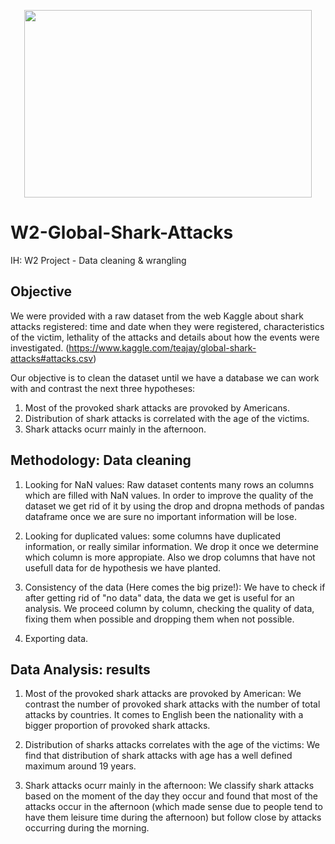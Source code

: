 
<p align="center">
  <img width="460" height="300" src="https://i.pinimg.com/236x/9c/d7/2c/9cd72caaa4dde095f767da09387d6f3c--animal-captions-animal-memes.jpg">
</p>

# W2-Global-Shark-Attacks
IH: W2 Project - Data cleaning &amp; wrangling

## Objective
We were provided with a raw dataset from the web Kaggle about shark attacks registered: time and date when they were registered, characteristics of the victim, lethality of the attacks and details about how the events were investigated. (https://www.kaggle.com/teajay/global-shark-attacks#attacks.csv)

Our objective is to clean the dataset until we have a database we can work with and contrast the next three hypotheses:

1. Most of the provoked shark attacks are provoked by Americans.
2. Distribution of shark attacks is correlated with the age of the victims.
3. Shark attacks ocurr mainly in the afternoon.

## Methodology: Data cleaning

1. Looking for NaN values: Raw dataset contents many rows an columns which are filled with NaN values. In order to improve the quality of the dataset we get rid of it by using the drop and dropna methods of pandas dataframe once we are sure no important information will be lose.

2. Looking for duplicated values: some columns have duplicated information, or really similar information. We drop it once we determine which column is more appropiate. Also we drop columns that have not usefull data for de hypothesis we have planted.

3. Consistency of the data (Here comes the big prize!): We have to check if after getting rid of "no data" data, the data we get is useful for an analysis. We proceed column by column, checking the quality of data, fixing them when possible and dropping them when not possible.

4. Exporting data.

## Data Analysis: results

1. Most of the provoked shark attacks are provoked by American: We contrast the number of provoked shark attacks with the number of total attacks by countries. It comes to English been the nationality with a bigger proportion of provoked shark attacks.

2. Distribution of sharks attacks correlates with the age of the victims: We find that distribution of shark attacks with age has a well defined maximum around 19 years.

3. Shark attacks ocurr mainly in the afternoon: We classify shark attacks based on the moment of the day they occur and found that most of the attacks occur in the afternoon (which made sense due to people tend to have them leisure time during the afternoon) but follow close by attacks occurring during the morning.

